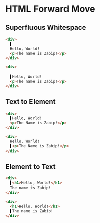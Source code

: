 # HTML Forward Move
## Superfluous Whitespace
```html
<div>
  ▌
  Hello, World!
  <p>The name is Zabip!</p>
</div>
```
```html
<div>
  
  ▌Hello, World!
  <p>The name is Zabip!</p>
</div>
```

## Text to Element
```html
<div>
  ▌Hello, World!
  <p>The Name is Zabip!</p>
</div>
```
```html
<div>
  Hello, World!
  ▌<p>The Name is Zabip!</p>
</div>
```

## Element to Text
```html
<div>
  ▌<h1>Hello, World!</h1>
  The name is Zabip!
</div>
```
```html
<div>
  <h1>Hello, World!</h1>
  ▌The name is Zabip!
</div>
```